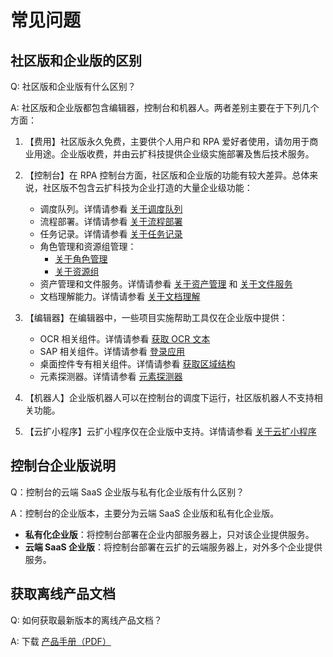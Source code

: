 # 常见问题

## 社区版和企业版的区别

Q: 社区版和企业版有什么区别？

A: 社区版和企业版都包含编辑器，控制台和机器人。两者差别主要在于下列几个方面：

1. 【费用】社区版永久免费，主要供个人用户和 RPA 爱好者使用，请勿用于商业用途。企业版收费，并由云扩科技提供企业级实施部署及售后技术服务。

2. 【控制台】在 RPA 控制台方面，社区版和企业版的功能有较大差异。总体来说，社区版不包含云扩科技为企业打造的大量企业级功能：
    - 调度队列。详情请参看 [关于调度队列](Console/queue/aboutqueue.md)
    - 流程部署。详情请参看 [关于流程部署](Console/workflow/aboutworkflow.md)
    - 任务记录。详情请参看 [关于任务记录](Console/job/aboutJob.md)
    - 角色管理和资源组管理：
        - [关于角色管理](Console/management/roles/aboutRoles.md)
        - [关于资源组](Console/management/groups/aboutGroups.md)
    - 资产管理和文件服务。详情请参看 [关于资产管理](Console/datacentor/asset/AboutAsset.md) 和 [关于文件服务](Console/datacentor/fileservice/Aboutfileservice.md)
    - 文档理解能力。详情请参看 [关于文档理解](Console/docreader/aboutDocreader.md)
3. 【编辑器】在编辑器中，一些项目实施帮助工具仅在企业版中提供：
    - OCR 相关组件。详情请参看 [获取 OCR 文本](Activities/UIAutomation/OCR/GetOCRText.md)
    - SAP 相关组件。详情请参看 [登录应用](Activities/UIAutomation/SAP/SAP_Login.md)
    - 桌面控件专有相关组件。详情请参看 [获取区域结构](Activities/UIAutomation/DesktopOnly/GetJsonStructure.md)
    - 元素探测器。详情请参看 [元素探测器](Activities/Appendix/UiDetector.md)
4. 【机器人】企业版机器人可以在控制台的调度下运行，社区版机器人不支持相关功能。
5. 【云扩小程序】云扩小程序仅在企业版中支持。详情请参看 [关于云扩小程序](Apps/aboutApps.md)

## 控制台企业版说明

Q：控制台的云端 SaaS 企业版与私有化企业版有什么区别？

A：控制台的企业版本，主要分为云端 SaaS 企业版和私有化企业版。

- **私有化企业版**：将控制台部署在企业内部服务器上，只对该企业提供服务。
- **云端 SaaS 企业版**：将控制台部署在云扩的云端服务器上，对外多个企业提供服务。

## 获取离线产品文档

Q: 如何获取最新版本的离线产品文档？

A: 下载 [产品手册（PDF）](https://dev-academy.bottime.com/pdf/Product_Induction_ZH-CN.pdf)
